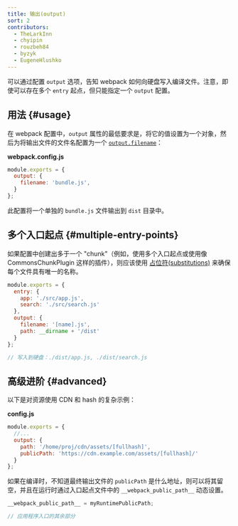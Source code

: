 ```yaml
---
title: 输出(output)
sort: 2
contributors:
  - TheLarkInn
  - chyipin
  - rouzbeh84
  - byzyk
  - EugeneHlushko
---
```


可以通过配置 `output` 选项，告知 webpack 如何向硬盘写入编译文件。注意，即使可以存在多个 `entry` 起点，但只能指定一个 `output` 配置。


## 用法 {#usage}

在 webpack 配置中，`output` 属性的最低要求是，将它的值设置为一个对象，然后为将输出文件的文件名配置为一个 [`output.filename`](/configuration/output/#outputfilename)：

__webpack.config.js__

```javascript
module.exports = {
  output: {
    filename: 'bundle.js',
  }
};
```

此配置将一个单独的 `bundle.js` 文件输出到 `dist` 目录中。


## 多个入口起点 {#multiple-entry-points}

如果配置中创建出多于一个 "chunk"（例如，使用多个入口起点或使用像 CommonsChunkPlugin 这样的插件），则应该使用 [占位符(substitutions)](/configuration/output#output-filename) 来确保每个文件具有唯一的名称。

```javascript
module.exports = {
  entry: {
    app: './src/app.js',
    search: './src/search.js'
  },
  output: {
    filename: '[name].js',
    path: __dirname + '/dist'
  }
};

// 写入到硬盘：./dist/app.js, ./dist/search.js
```


## 高级进阶 {#advanced}

以下是对资源使用 CDN 和 hash 的复杂示例：

__config.js__

```javascript
module.exports = {
  //...
  output: {
    path: '/home/proj/cdn/assets/[fullhash]',
    publicPath: 'https://cdn.example.com/assets/[fullhash]/'
  }
};
```

如果在编译时，不知道最终输出文件的 `publicPath` 是什么地址，则可以将其留空，并且在运行时通过入口起点文件中的 `__webpack_public_path__` 动态设置。

```javascript
__webpack_public_path__ = myRuntimePublicPath;

// 应用程序入口的其余部分
```
